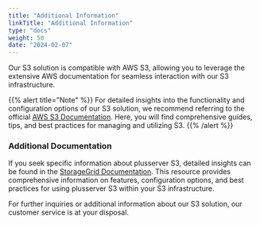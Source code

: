 ```yaml
---
title: "Additional Information"
linkTitle: "Additional Information"
type: "docs"
weight: 50
date: "2024-02-07"
---
```


Our S3 solution is compatible with AWS S3, allowing you to leverage the extensive AWS documentation for seamless interaction with our S3 infrastructure.

{{% alert title="Note" %}}
For detailed insights into the functionality and configuration options of our S3 solution, we recommend referring to the official [AWS S3 Documentation](https://docs.aws.amazon.com/AmazonS3/latest/userguide/what-is-s3.html). Here, you will find comprehensive guides, tips, and best practices for managing and utilizing S3.
{{% /alert %}}

### Additional Documentation

If you seek specific information about plusserver S3, detailed insights can be found in the [StorageGrid Documentation](https://docs.netapp.com/en-us/storagegrid/). This resource provides comprehensive information on features, configuration options, and best practices for using plusserver S3 within your S3 infrastructure.

For further inquiries or additional information about our S3 solution, our customer service is at your disposal.
